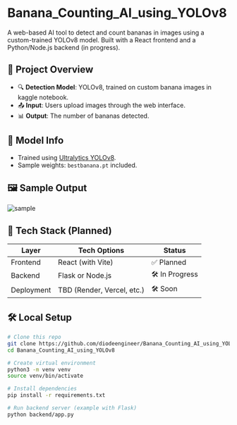 # Banana_Counting_AI_using_YOLOv8



A web-based AI tool to detect and count bananas in images using a custom-trained YOLOv8 model. Built with a React frontend and a Python/Node.js backend (in progress).

## 🚀 Project Overview

- 🔍 **Detection Model**: YOLOv8, trained on custom banana images in kaggle notebook.
- 📤 **Input**: Users upload images through the web interface.
- 📊 **Output**: The number of bananas detected.

## 🧠 Model Info

- Trained using [Ultralytics YOLOv8](https://docs.ultralytics.com).
- Sample weights: `bestbanana.pt` included.

## 🖼️ Sample Output

![sample](assets/sample_output.png) <!-- Add your own image -->

## 🧰 Tech Stack (Planned)

| Layer        | Tech Options        | Status     |
|--------------|---------------------|------------|
| Frontend     | React (with Vite) | ✅ Planned |
| Backend      | Flask or Node.js    | 🛠️ In Progress |
| Deployment   | TBD (Render, Vercel, etc.) | 🛠️ Soon |



## 🛠️ Local Setup

```bash
# Clone this repo
git clone https://github.com/diodeengineer/Banana_Counting_AI_using_YOLOv8
cd Banana_Counting_AI_using_YOLOv8

# Create virtual environment
python3 -m venv venv
source venv/bin/activate

# Install dependencies
pip install -r requirements.txt

# Run backend server (example with Flask)
python backend/app.py
```


